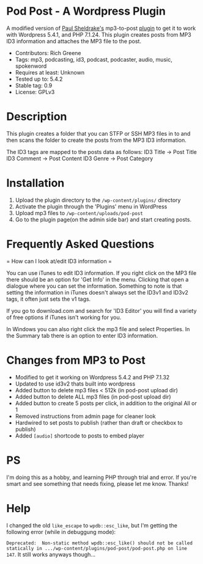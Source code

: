 # Pod Post - A Wordpress Plugin

A modified version of [Paul Sheldrake's](http://www.fractured-state.com/2011/09/mp3-to-post-plugin/) mp3-to-post [plugin](https://wordpress.org/plugins/mp3-to-post/) to get it to work with Wordpress 5.4.1, and PHP 7.1.24.  This plugin creates  posts from MP3 ID3 information and attaches the MP3 file to the post.

- Contributors: Rich Greene
- Tags: mp3, podcasting, id3, podcast, podcaster, audio, music, spokenword
- Requires at least: Unknown
- Tested up to: 5.4.2
- Stable tag: 0.9
- License: GPLv3


# Description

This plugin creates a folder that you can STFP or SSH MP3 files in to and then 
scans the folder to create the posts from the MP3 ID3 information.  

The ID3 tags are mapped to the posts data as follows:
ID3 Title -> Post Title
ID3 Comment -> Post Content
ID3 Genre -> Post Category



# Installation

1. Upload the plugin directory to the `/wp-content/plugins/` directory
2. Activate the plugin through the 'Plugins' menu in WordPress
3. Upload mp3 files to `/wp-content/uploads/pod-post`
4. Go to the plugin page(on the admin side bar) and start creating posts.


# Frequently Asked Questions

= How can I look at/edit ID3 information =

You can use iTunes to edit ID3 information.   If you right click on the MP3 file there should be an option for 'Get Info' in the menu.   Clicking that open a dialogue where you can set the information.   Something to note is that setting the information in iTunes doesn't always set the ID3v1 and ID3v2 tags, it often just sets the v1 tags.  

If you go to download.com and search for 'ID3 Editor' you will find a variety of free options if iTunes isn't working for you.

In Windows you can also right click the mp3 file and select Properties.  In the Summary tab there is an option to enter ID3 information.


# Changes from MP3 to Post
- Modified to get it working on Wordpress 5.4.2 and PHP 7.1.32
- Updated to use id3v2 thats built into wordpress
- Added button to delete mp3 files < 512k (in pod-post upload dir)
- Added button to delete ALL mp3 files (in pod-post upload dir)
- Added button to create 5 posts per click, in addition to the original All or 1
- Removed instructions from admin page for cleaner look
- Hardwired to set posts to publish (rather than draft or checkbox to publish)
- Added `[audio]` shortcode to posts to embed player


# PS
I'm doing this as a hobby, and learning PHP through trial and error.  If you're smart and see something that needs fixing, please let me know.  Thanks!


# Help
I changed the old `like_escape` to `wpdb::esc_like`, but I'm getting the following error (while in debuggung mode):

`Deprecated:  Non-static method wpdb::esc_like() should not be called statically in .../wp-content/plugins/pod-post/pod-post.php on line 147`.  It still works anyways though...
